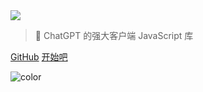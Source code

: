 <!-- _coverpage.md -->

<img class="logo" src="https://raw.githubusercontent.com/kudoai/chatgpt.js/main/media/images/chatgpt.js-logo-dark-mode-padded-7000x777.png">

> 🤖 ChatGPT 的强大客户端 JavaScript 库

[GitHub](https://github.com/kudoai/chatgpt.js)
[开始吧](#⚡-导入库)

<!-- background color -->

![color](transparent)

